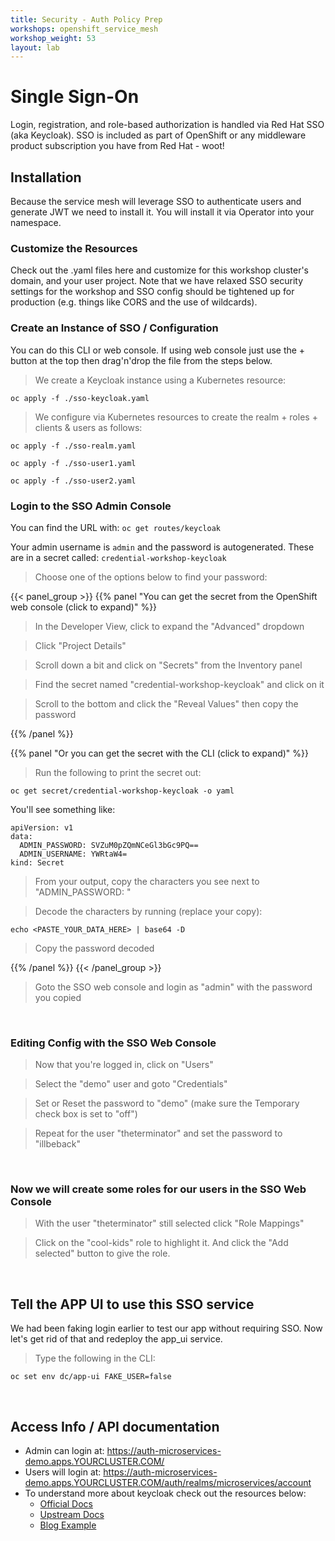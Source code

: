 ```yaml
---
title: Security - Auth Policy Prep
workshops: openshift_service_mesh
workshop_weight: 53
layout: lab
---
```


# Single Sign-On
Login, registration, and role-based authorization is handled via Red Hat SSO (aka Keycloak).
SSO is included as part of OpenShift or any middleware product subscription you have from Red Hat - woot!

## Installation
Because the service mesh will leverage SSO to authenticate users and generate JWT we need to install it. You will install it via Operator into your namespace.

### Customize the Resources
Check out the .yaml files here and customize for this workshop cluster's domain, and your user project. Note that we have relaxed SSO security settings for the workshop and SSO config should be tightened up for production (e.g. things like CORS and the use of wildcards).

### Create an Instance of SSO / Configuration
You can do this CLI or web console. If using web console just use the + button at the top then drag'n'drop the file from the steps below.

<blockquote>
<i class="fa fa-terminal"></i> We create a Keycloak instance using a Kubernetes resource:
</blockquote>

```
oc apply -f ./sso-keycloak.yaml
```

<blockquote>
<i class="fa fa-terminal"></i> We configure via Kubernetes resources to create the realm + roles + clients & users as follows:
</blockquote>

```
oc apply -f ./sso-realm.yaml
```

```
oc apply -f ./sso-user1.yaml
```

```
oc apply -f ./sso-user2.yaml
```

### Login to the SSO Admin Console
You can find the URL with:
`oc get routes/keycloak`

Your admin username is `admin` and the password is autogenerated. These are in a secret called: `credential-workshop-keycloak`

<blockquote>
Choose one of the options below to find your password:
</blockquote>

{{< panel_group >}}
{{% panel "You can get the secret from the OpenShift web console (click to expand)" %}}

<blockquote>
<i class="fa fa-desktop"></i> In the Developer View, click to expand the "Advanced" dropdown
</blockquote>

<blockquote>
<i class="fa fa-desktop"></i> Click "Project Details"
</blockquote>

<blockquote>
<i class="fa fa-desktop"></i> Scroll down a bit and click on "Secrets" from the Inventory panel
</blockquote>

<blockquote>
<i class="fa fa-desktop"></i> Find the secret named "credential-workshop-keycloak" and click on it
</blockquote>

<blockquote>
<i class="fa fa-desktop"></i> Scroll to the bottom and click the "Reveal Values" then copy the password
</blockquote>

{{% /panel %}}

{{% panel "Or you can get the secret with the CLI (click to expand)" %}}

<blockquote>
<i class="fa fa-terminal"></i>
Run the following to print the secret out:
</blockquote>

```
oc get secret/credential-workshop-keycloak -o yaml
```

You'll see something like:
```
apiVersion: v1
data:
  ADMIN_PASSWORD: SVZuM0pZQmNCeGl3bGc9PQ==
  ADMIN_USERNAME: YWRtaW4=
kind: Secret
```

<blockquote>
From your output, copy the characters you see next to "ADMIN_PASSWORD: "
</blockquote>

<blockquote>
<i class="fa fa-terminal"></i>
Decode the characters by running (replace your copy):
</blockquote>

```
echo <PASTE_YOUR_DATA_HERE> | base64 -D
```

<blockquote>
<i class="fa fa-terminal"></i>
Copy the password decoded
</blockquote>

{{% /panel %}}
{{< /panel_group >}}

<blockquote>
<i class="fa fa-desktop"></i> Goto the SSO web console and login as "admin" with the password you copied
</blockquote>

<br>


### Editing Config with the SSO Web Console
<blockquote>
<i class="fa fa-desktop"></i> Now that you're logged in, click on "Users"
</blockquote>

<blockquote>
<i class="fa fa-desktop"></i> Select the "demo" user and goto "Credentials"
</blockquote>

<blockquote>
<i class="fa fa-desktop"></i> Set or Reset the password to "demo" (make sure the Temporary check box is set to "off")
</blockquote>

<blockquote>
<i class="fa fa-desktop"></i> Repeat for the user "theterminator" and set the password to "illbeback"
</blockquote>

<br>

### Now we will create some roles for our users in the SSO Web Console


<blockquote>
<i class="fa fa-desktop"></i> With the user "theterminator" still selected click "Role Mappings"
</blockquote>

<blockquote>
<i class="fa fa-desktop"></i> Click on the "cool-kids" role to highlight it. And click the "Add selected" button to give the role.
</blockquote>

<br>

## Tell the APP UI to use this SSO service
We had been faking login earlier to test our app without requiring SSO. Now let's get rid of that and redeploy the app_ui service.

<blockquote>
<i class="fa fa-terminal"></i>
Type the following in the CLI:
</blockquote>

```
oc set env dc/app-ui FAKE_USER=false
```

<br/>

## Access Info / API documentation
- Admin can login at: https://auth-microservices-demo.apps.YOURCLUSTER.COM/
- Users will login at: https://auth-microservices-demo.apps.YOURCLUSTER.COM/auth/realms/microservices/account
- To understand more about keycloak check out the resources below:
  - [Official Docs][1]
  - [Upstream Docs][2]
  - [Blog Example][3]

<br/>

[1]: https://access.redhat.com/documentation/en-us/red_hat_single_sign-on/7.3/html-single/red_hat_single_sign-on_for_openshift/
[2]: https://www.keycloak.org/documentation.html
[3]: https://developers.redhat.com/blog/2020/01/29/api-login-and-jwt-token-generation-using-keycloak/
